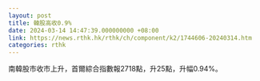 ```yaml
---
layout: post
title: 韓股高收0.9%
date: 2024-03-14 14:47:39.000000000 +08:00
link: https://news.rthk.hk/rthk/ch/component/k2/1744606-20240314.htm
categories: rthk
---
```


南韓股市收市上升，首爾綜合指數報2718點，升25點，升幅0.94%。
